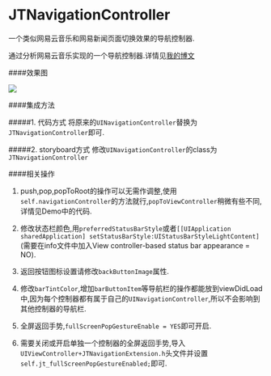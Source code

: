 # JTNavigationController
一个类似网易云音乐和网易新闻页面切换效果的导航控制器.

通过分析网易云音乐实现的一个导航控制器.详情见[我的博文](http://jerrytian.com/2016/01/23/yong-revealfen-xi-wang-yi-yun-yin-le-de-dao-hang-kong-zhi-qi-qie-huan-xiao-guo/)

####效果图

![](https://github.com/JNTian/JTNavigationController/blob/master/demo.gif)

####集成方法
  
#####1. 代码方式
将原来的`UINavigationController`替换为`JTNavigationController`即可.
  
#####2. storyboard方式
修改`UINavigationController`的class为`JTNavigationController`

####相关操作
 1. push,pop,popToRoot的操作可以无需作调整,使用`self.navigationController`的方法就行,`popToViewController`稍微有些不同,详情见Demo中的代码.
 
 2. 修改状态栏颜色,用`preferredStatusBarStyle`或者`[[UIApplication sharedApplication] setStatusBarStyle:UIStatusBarStyleLightContent]`(需要在info文件中加入View controller-based status bar appearance = NO).
 
 3. 返回按钮图标设置请修改`backButtonImage`属性.
 
 4. 修改`barTintColor`,增加`barButtonItem`等导航栏的操作都能放到viewDidLoad中,因为每个控制器都有属于自己的`UINavigationController`,所以不会影响到其他控制器的导航栏.
 
 5. 全屏返回手势,`fullScreenPopGestureEnable = YES`即可开启.
 
 6. 需要关闭或开启单独一个控制器的全屏返回手势,导入`UIViewController+JTNavigationExtension.h`头文件并设置`self.jt_fullScreenPopGestureEnabled;`即可.
 

